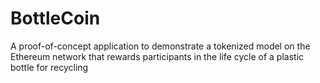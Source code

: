 # BottleCoin


A proof-of-concept application to demonstrate a tokenized model on the Ethereum network that rewards participants in the life cycle of a plastic bottle for recycling

